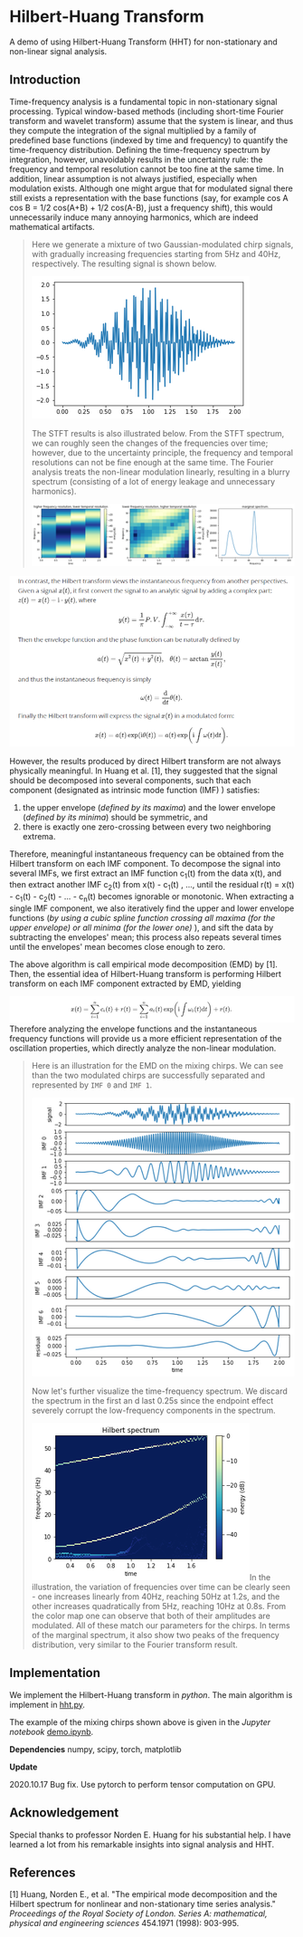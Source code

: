 # Hilbert-Huang Transform

A demo of using Hilbert-Huang Transform (HHT) for non-stationary and non-linear signal analysis.



## Introduction

Time-frequency analysis is a fundamental topic in non-stationary signal processing.  Typical window-based methods (including short-time Fourier transform and wavelet transform)  assume that the system is linear, and thus they compute the integration of the signal multiplied by a family of predefined base functions (indexed by time and frequency) to quantify the time-frequency distribution. Defining the time-frequency spectrum by integration, however, unavoidably results in the uncertainty rule: the frequency and temporal resolution cannot be too fine at the same time. In addition, linear assumption is not always justified, especially when modulation exists. Although one might argue that for modulated signal there still exists a representation with the base functions (say, for example cos A cos B = 1/2 cos(A+B) + 1/2 cos(A-B), just a frequency shift), this would unnecessarily induce many annoying harmonics, which are indeed mathematical artifacts.

> Here we generate a mixture of two Gaussian-modulated chirp signals, with gradually increasing frequencies starting from 5Hz and 40Hz, respectively. The resulting signal is shown below.
>
> ![signal](img/signal.png)
>
> The STFT results is also illustrated below. From the STFT spectrum, we can roughly seen the changes of the frequencies over time; however, due to the uncertainty principle, the frequency and temporal resolutions can not be fine enough at the same time. The Fourier analysis treats the non-linear modulation linearly, resulting in a blurry spectrum (consisting of a lot of energy leakage and unnecessary harmonics).
>
> ![STFT_spectrum](img/STFT_spectrum.png)

![readme_formula1](img/readme_formula1.png)

However, the results produced by direct Hilbert transform are not always physically meaningful. In Huang et al. [1], they suggested that the signal should be decomposed into several components, such that each component (designated as intrinsic mode function (IMF) ) satisfies:

1. the upper envelope (*defined by its maxima*) and the lower envelope (*defined by its minima*) should be symmetric, and
2. there is exactly one zero-crossing between every two neighboring extrema.

Therefore, meaningful instantaneous frequency can be obtained from the Hilbert transform on each IMF component. To decompose the signal into several IMFs, we first extract an IMF function c<sub>1</sub>(t) from the data x(t), and then extract another IMF c<sub>2</sub>(t)  from x(t) - c<sub>1</sub>(t) , ..., until the residual r(t) = x(t) - c<sub>1</sub>(t)  - c<sub>2</sub>(t) - ... - c<sub>n</sub>(t) becomes ignorable or monotonic. When extracting a single IMF component, we also iteratively find the upper and lower envelope functions (*by using a cubic spline function crossing all maxima (for the upper envelope) or all minima (for the lower one)* ), and sift the data by subtracting the envelopes' mean; this process also repeats several times until the envelopes' mean becomes close enough to zero. 

The above algorithm is call empirical mode decomposition (EMD) by [1]. Then, the essential idea of Hilbert-Huang transform is performing Hilbert transform on each IMF component extracted by EMD, yielding

![readme_formula2](img/readme_formula2.png)Therefore analyzing the envelope functions and the instantaneous frequency functions will provide us a more efficient representation of the oscillation properties, which directly analyze the non-linear modulation.

> Here is an illustration for the EMD on the mixing chirps. We can see than the two modulated chirps are successfully separated and represented by `IMF 0` and `IMF 1`. 
>
> ![EMD](img/EMD.png)
>
> Now let's further visualize the time-frequency spectrum. We discard the spectrum in the first an d last 0.25s since the endpoint effect severely corrupt the low-frequency components in the spectrum.
>
> ![Hilbert_spectrum](img/Hilbert_spectrum.png)In the illustration, the variation of frequencies over time can be clearly seen - one increases linearly from 40Hz, reaching 50Hz at 1.2s, and the other increases quadratically from 5Hz, reaching 10Hz at 0.8s. From the color map one can observe that both of their amplitudes are modulated. All of these match our parameters for the chirps. In terms of the marginal spectrum, it also show two peaks of the frequency distribution, very similar to the Fourier transform result. 



## Implementation

We implement the Hilbert-Huang transform in *python*. The main algorithm is implement in [hht.py](hht.py). 

The example of the mixing chirps shown above is given in the *Jupyter notebook* [demo.ipynb](demo.ipynb). 



**Dependencies**  numpy, scipy, torch, matplotlib



**Update**

2020.10.17 Bug fix. Use pytorch to perform tensor computation on GPU.



## Acknowledgement

Special thanks to professor Norden E. Huang for his substantial help. I have learned a lot from his remarkable insights into signal analysis and HHT.

 

## References

[1] Huang, Norden E., et al. "The empirical mode decomposition and the Hilbert spectrum for nonlinear and non-stationary time series analysis." *Proceedings of the Royal Society of London. Series A: mathematical, physical and engineering sciences* 454.1971 (1998): 903-995.

